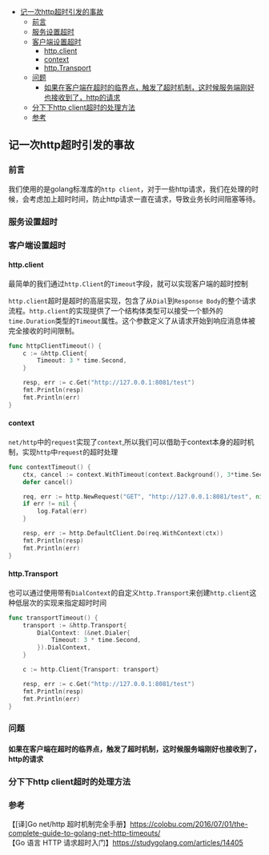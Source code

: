 <!-- START doctoc generated TOC please keep comment here to allow auto update -->
<!-- DON'T EDIT THIS SECTION, INSTEAD RE-RUN doctoc TO UPDATE -->

- [记一次http超时引发的事故](#%E8%AE%B0%E4%B8%80%E6%AC%A1http%E8%B6%85%E6%97%B6%E5%BC%95%E5%8F%91%E7%9A%84%E4%BA%8B%E6%95%85)
  - [前言](#%E5%89%8D%E8%A8%80)
  - [服务设置超时](#%E6%9C%8D%E5%8A%A1%E8%AE%BE%E7%BD%AE%E8%B6%85%E6%97%B6)
  - [客户端设置超时](#%E5%AE%A2%E6%88%B7%E7%AB%AF%E8%AE%BE%E7%BD%AE%E8%B6%85%E6%97%B6)
    - [http.client](#httpclient)
    - [context](#context)
    - [http.Transport](#httptransport)
  - [问题](#%E9%97%AE%E9%A2%98)
    - [如果在客户端在超时的临界点，触发了超时机制，这时候服务端刚好也接收到了，http的请求](#%E5%A6%82%E6%9E%9C%E5%9C%A8%E5%AE%A2%E6%88%B7%E7%AB%AF%E5%9C%A8%E8%B6%85%E6%97%B6%E7%9A%84%E4%B8%B4%E7%95%8C%E7%82%B9%E8%A7%A6%E5%8F%91%E4%BA%86%E8%B6%85%E6%97%B6%E6%9C%BA%E5%88%B6%E8%BF%99%E6%97%B6%E5%80%99%E6%9C%8D%E5%8A%A1%E7%AB%AF%E5%88%9A%E5%A5%BD%E4%B9%9F%E6%8E%A5%E6%94%B6%E5%88%B0%E4%BA%86http%E7%9A%84%E8%AF%B7%E6%B1%82)
  - [分下下http client超时的处理方法](#%E5%88%86%E4%B8%8B%E4%B8%8Bhttp-client%E8%B6%85%E6%97%B6%E7%9A%84%E5%A4%84%E7%90%86%E6%96%B9%E6%B3%95)
  - [参考](#%E5%8F%82%E8%80%83)

<!-- END doctoc generated TOC please keep comment here to allow auto update -->

## 记一次http超时引发的事故

### 前言

我们使用的是golang标准库的`http client`，对于一些http请求，我们在处理的时候，会考虑加上超时时间，防止http请求一直在请求，导致业务长时间阻塞等待。  

### 服务设置超时

### 客户端设置超时

#### http.client

最简单的我们通过`http.Client`的`Timeout`字段，就可以实现客户端的超时控制  

`http.client`超时是超时的高层实现，包含了从`Dial`到`Response Body`的整个请求流程。`http.client`的实现提供了一个结构体类型可以接受一个额外的`time.Duration`类型的`Timeout`属性。这个参数定义了从请求开始到响应消息体被完全接收的时间限制。    

```go
func httpClientTimeout() {
	c := &http.Client{
		Timeout: 3 * time.Second,
	}

	resp, err := c.Get("http://127.0.0.1:8081/test")
	fmt.Println(resp)
	fmt.Println(err)
}
```

#### context  

`net/http`中的`request`实现了`context`,所以我们可以借助于context本身的超时机制，实现`http`中`request`的超时处理  

```go
func contextTimeout() {
	ctx, cancel := context.WithTimeout(context.Background(), 3*time.Second)
	defer cancel()

	req, err := http.NewRequest("GET", "http://127.0.0.1:8081/test", nil)
	if err != nil {
		log.Fatal(err)
	}

	resp, err := http.DefaultClient.Do(req.WithContext(ctx))
	fmt.Println(resp)
	fmt.Println(err)
}
```

#### http.Transport

也可以通过使用带有`DialContext`的自定义`http.Transport`来创建`http.client`这种低层次的实现来指定超时时间  

```go
func transportTimeout() {
	transport := &http.Transport{
		DialContext: (&net.Dialer{
			Timeout: 3 * time.Second,
		}).DialContext,
	}

	c := http.Client{Transport: transport}

	resp, err := c.Get("http://127.0.0.1:8081/test")
	fmt.Println(resp)
	fmt.Println(err)
}
```

### 问题

#### 如果在客户端在超时的临界点，触发了超时机制，这时候服务端刚好也接收到了，http的请求  



### 分下下http client超时的处理方法









### 参考

【[译]Go net/http 超时机制完全手册】https://colobu.com/2016/07/01/the-complete-guide-to-golang-net-http-timeouts/  
【Go 语言 HTTP 请求超时入门】https://studygolang.com/articles/14405  